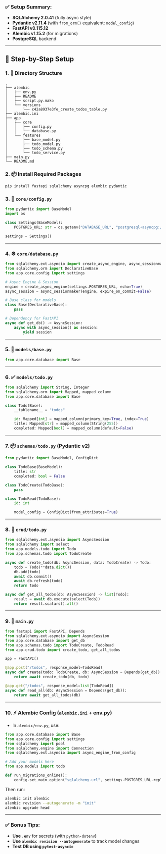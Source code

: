 ### ✅ Setup Summary:

- **SQLAlchemy 2.0.41** (fully async style)
- **Pydantic v2.11.4** (with `from_orm()` equivalent: `model_config`)
- **FastAPI v0.115.12**
- **Alembic v1.15.2** (for migrations)
- **PostgreSQL** backend

---

## 🔧 Step-by-Step Setup

### 1. 📁 Directory Structure

```
.
├── alembic
│   ├── env.py
│   ├── README
│   ├── script.py.mako
│   └── versions
│       └── c42a8937e3fe_create_todos_table.py
├── alembic.ini
├── app
│   ├── core
│   │   ├── config.py
│   │   └── database.py
│   └── features
│       ├── base_model.py
│       ├── todo_model.py
│       ├── todo_schema.py
│       └── todo_service.py
├── main.py
└── README.md
```

### 2. 📦 Install Required Packages

```bash
pip install fastapi sqlalchemy asyncpg alembic pydantic
```

### 3. 🔐 `core/config.py`

```python
from pydantic import BaseModel
import os

class Settings(BaseModel):
    POSTGRES_URL: str = os.getenv("DATABASE_URL", "postgresql+asyncpg://postgres:password@localhost:5432/mydb")

settings = Settings()
```

---

### 4. ⚙️ `core/database.py`

```python
from sqlalchemy.ext.asyncio import create_async_engine, async_sessionmaker, AsyncSession
from sqlalchemy.orm import DeclarativeBase
from app.core.config import settings

# Async Engine & Session
engine = create_async_engine(settings.POSTGRES_URL, echo=True)
async_session = async_sessionmaker(engine, expire_on_commit=False)

# Base class for models
class Base(DeclarativeBase):
    pass

# Dependency for FastAPI
async def get_db() -> AsyncSession:
    async with async_session() as session:
        yield session
```

---

### 5. 📄 `models/base.py`

```python
from app.core.database import Base
```

---

### 6. ✅ `models/todo.py`

```python
from sqlalchemy import String, Integer
from sqlalchemy.orm import Mapped, mapped_column
from app.core.database import Base

class Todo(Base):
    __tablename__ = "todos"

    id: Mapped[int] = mapped_column(primary_key=True, index=True)
    title: Mapped[str] = mapped_column(String(255))
    completed: Mapped[bool] = mapped_column(default=False)
```

---

### 7. 📦 `schemas/todo.py` (Pydantic v2)

```python
from pydantic import BaseModel, ConfigDict

class TodoBase(BaseModel):
    title: str
    completed: bool = False

class TodoCreate(TodoBase):
    pass

class TodoRead(TodoBase):
    id: int

    model_config = ConfigDict(from_attributes=True)
```

---

### 8. 🧠 `crud/todo.py`

```python
from sqlalchemy.ext.asyncio import AsyncSession
from sqlalchemy import select
from app.models.todo import Todo
from app.schemas.todo import TodoCreate

async def create_todo(db: AsyncSession, data: TodoCreate) -> Todo:
    todo = Todo(**data.dict())
    db.add(todo)
    await db.commit()
    await db.refresh(todo)
    return todo

async def get_all_todos(db: AsyncSession) -> list[Todo]:
    result = await db.execute(select(Todo))
    return result.scalars().all()
```

---

### 9. 🚀 `main.py`

```python
from fastapi import FastAPI, Depends
from sqlalchemy.ext.asyncio import AsyncSession
from app.core.database import get_db
from app.schemas.todo import TodoCreate, TodoRead
from app.crud.todo import create_todo, get_all_todos

app = FastAPI()

@app.post("/todos", response_model=TodoRead)
async def create(todo: TodoCreate, db: AsyncSession = Depends(get_db)):
    return await create_todo(db, todo)

@app.get("/todos", response_model=list[TodoRead])
async def read_all(db: AsyncSession = Depends(get_db)):
    return await get_all_todos(db)
```

---

### 10. ⚡ Alembic Config (`alembic.ini` + env.py)

- In `alembic/env.py`, use:

```python
from app.core.database import Base
from app.core.config import settings
from sqlalchemy import pool
from sqlalchemy.engine import Connection
from sqlalchemy.ext.asyncio import async_engine_from_config

# Add your models here
from app.models import todo

def run_migrations_online():
    config.set_main_option("sqlalchemy.url", settings.POSTGRES_URL.replace("+asyncpg", ""))
```

Then run:

```bash
alembic init alembic
alembic revision --autogenerate -m "init"
alembic upgrade head
```

---

### ✅ Bonus Tips:

- **Use `.env`** for secrets (with `python-dotenv`)
- **Use `alembic revision --autogenerate`** to track model changes
- **Test DB using `pytest-asyncio`**
